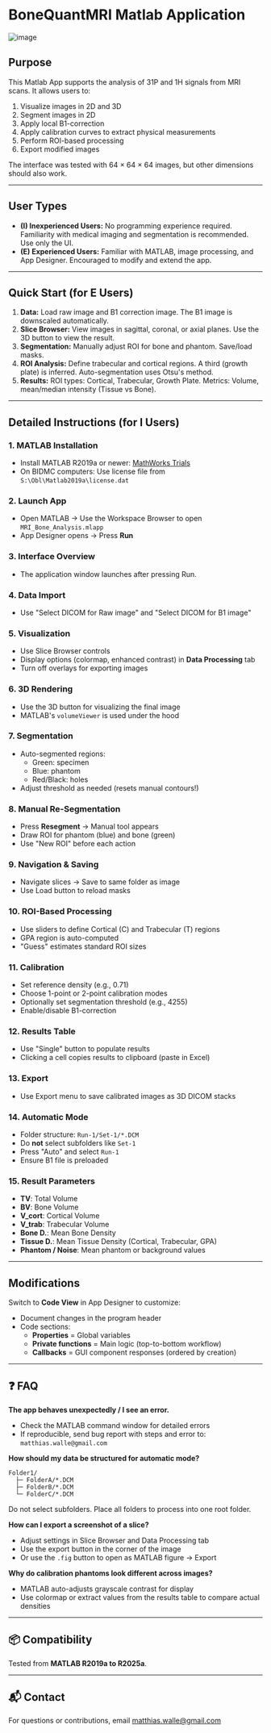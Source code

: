 # BoneQuantMRI Matlab Application

![image](https://github.com/user-attachments/assets/41ab5168-fb3b-4d37-9744-d5cc988a5b2c)

## Purpose
This Matlab App supports the analysis of 31P and 1H signals from MRI scans. It allows users to:

1. Visualize images in 2D and 3D
2. Segment images in 2D
3. Apply local B1-correction
4. Apply calibration curves to extract physical measurements
5. Perform ROI-based processing
6. Export modified images

The interface was tested with 64 × 64 × 64 images, but other dimensions should also work.

---

## User Types
- **(I) Inexperienced Users:** No programming experience required. Familiarity with medical imaging and segmentation is recommended. Use only the UI.
- **(E) Experienced Users:** Familiar with MATLAB, image processing, and App Designer. Encouraged to modify and extend the app.

---

## Quick Start (for E Users)

1. **Data:** Load raw image and B1 correction image. The B1 image is downscaled automatically.
2. **Slice Browser:** View images in sagittal, coronal, or axial planes. Use the 3D button to view the result.
3. **Segmentation:** Manually adjust ROI for bone and phantom. Save/load masks.
4. **ROI Analysis:** Define trabecular and cortical regions. A third (growth plate) is inferred. Auto-segmentation uses Otsu's method.
5. **Results:** ROI types: Cortical, Trabecular, Growth Plate. Metrics: Volume, mean/median intensity (Tissue vs Bone).

---

## Detailed Instructions (for I Users)

### 1. MATLAB Installation
- Install MATLAB R2019a or newer: [MathWorks Trials](https://www.mathworks.com/campaigns/products/trials.html?prodcode=ML)
- On BIDMC computers: Use license file from `S:\Obl\Matlab2019a\license.dat`

### 2. Launch App
- Open MATLAB → Use the Workspace Browser to open `MRI_Bone_Analysis.mlapp`
- App Designer opens → Press **Run**

### 3. Interface Overview
- The application window launches after pressing Run.

### 4. Data Import
- Use "Select DICOM for Raw image" and "Select DICOM for B1 image"

### 5. Visualization
- Use Slice Browser controls
- Display options (colormap, enhanced contrast) in **Data Processing** tab
- Turn off overlays for exporting images

### 6. 3D Rendering
- Use the 3D button for visualizing the final image
- MATLAB's `volumeViewer` is used under the hood

### 7. Segmentation
- Auto-segmented regions:
  - Green: specimen
  - Blue: phantom
  - Red/Black: holes
- Adjust threshold as needed (resets manual contours!)

### 8. Manual Re-Segmentation
- Press **Resegment** → Manual tool appears
- Draw ROI for phantom (blue) and bone (green)
- Use "New ROI" before each action

### 9. Navigation & Saving
- Navigate slices → Save to same folder as image
- Use Load button to reload masks

### 10. ROI-Based Processing
- Use sliders to define Cortical (C) and Trabecular (T) regions
- GPA region is auto-computed
- "Guess" estimates standard ROI sizes

### 11. Calibration
- Set reference density (e.g., 0.71)
- Choose 1-point or 2-point calibration modes
- Optionally set segmentation threshold (e.g., 4255)
- Enable/disable B1-correction

### 12. Results Table
- Use "Single" button to populate results
- Clicking a cell copies results to clipboard (paste in Excel)

### 13. Export
- Use Export menu to save calibrated images as 3D DICOM stacks

### 14. Automatic Mode
- Folder structure: `Run-1/Set-1/*.DCM`
- Do **not** select subfolders like `Set-1`
- Press "Auto" and select `Run-1`
- Ensure B1 file is preloaded

### 15. Result Parameters
- **TV**: Total Volume
- **BV**: Bone Volume
- **V_cort**: Cortical Volume
- **V_trab**: Trabecular Volume
- **Bone D.**: Mean Bone Density
- **Tissue D.**: Mean Tissue Density (Cortical, Trabecular, GPA)
- **Phantom / Noise**: Mean phantom or background values

---

## Modifications

Switch to **Code View** in App Designer to customize:
- Document changes in the program header
- Code sections:
  - **Properties** = Global variables
  - **Private functions** = Main logic (top-to-bottom workflow)
  - **Callbacks** = GUI component responses (ordered by creation)

---

## ❓ FAQ

**The app behaves unexpectedly / I see an error.**
- Check the MATLAB command window for detailed errors
- If reproducible, send bug report with steps and error to: `matthias.walle@gmail.com`

**How should my data be structured for automatic mode?**
```
Folder1/
  ├─ FolderA/*.DCM
  ├─ FolderB/*.DCM
  └─ FolderC/*.DCM
```
Do not select subfolders. Place all folders to process into one root folder.

**How can I export a screenshot of a slice?**
- Adjust settings in Slice Browser and Data Processing tab
- Use the export button in the corner of the image
- Or use the `.fig` button to open as MATLAB figure → Export

**Why do calibration phantoms look different across images?**
- MATLAB auto-adjusts grayscale contrast for display
- Use colormap or extract values from the results table to compare actual densities

---

## 📦 Compatibility
Tested from **MATLAB R2019a to R2025a**.

---

## 📬 Contact
For questions or contributions, email [matthias.walle@gmail.com](mailto:matthias.walle@gmail.com)
